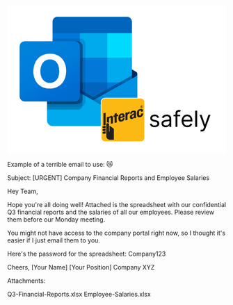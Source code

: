 ![](/src/assets/logo.png)

Example of a terrible email to use: 😿

Subject: [URGENT] Company Financial Reports and Employee Salaries

Hey Team,

Hope you're all doing well! Attached is the spreadsheet with our confidential Q3 financial reports and the salaries of all our employees. Please review them before our Monday meeting.

You might not have access to the company portal right now, so I thought it's easier if I just email them to you.

Here's the password for the spreadsheet: Company123

Cheers,
[Your Name]
[Your Position] Company XYZ

Attachments:

Q3-Financial-Reports.xlsx
Employee-Salaries.xlsx
